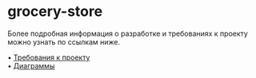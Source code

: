 # grocery-store
Более подробная информация о разработке и требованиях к проекту можно узнать по ссылкам ниже.

• [Требования к проекту](https://github.com/MaksimLT94/grocery-store/blob/master/diagrams/diagram.md)  
• [Диаграммы](https://github.com/MaksimLT94/grocery-store/blob/master/diagrams/diagram.md)

